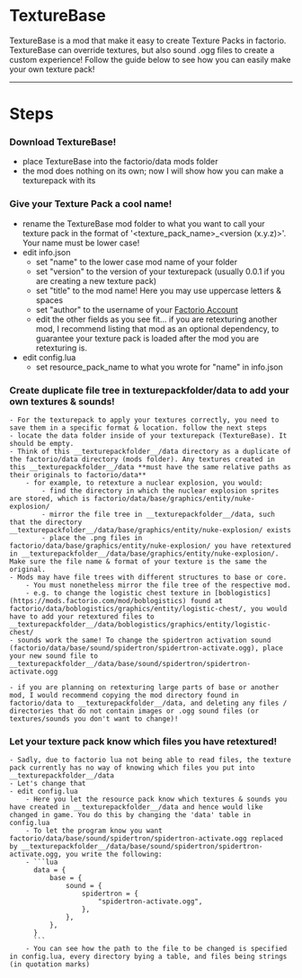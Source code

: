 # TextureBase
TextureBase is a mod that make it easy to create Texture Packs in factorio.
TextureBase can override textures, but also sound .ogg files to create a custom experience!
Follow the guide below to see how you can easily make your own texture pack!

---

# Steps

### Download TextureBase!

 - place TextureBase into the factorio/data mods folder
 - the mod does nothing on its own; now I will show how you can make a texturepack with its

### Give your Texture Pack a cool name!

- rename the TextureBase mod folder to what you want to call your texture pack in the format of '<texture_pack_name>_<version (x.y.z)>'. Your name must be lower case!
- edit info.json
    - set "name" to the lower case mod name of your folder
	- set "version" to the version of your texturepack (usually 0.0.1 if you are creating a new texture pack)
	- set "title" to the mod name! Here you may use uppercase letters & spaces
	- set "author" to the username of your [Factorio Account](https://factorio.com/login)
	- edit the other fields as you see fit... if you are retexturing another mod, I recommend listing that mod as an optional dependency, to guarantee your texture pack is loaded after the mod you are retexturing is.
- edit config.lua
    - set resource_pack_name to what you wrote for "name" in info.json

### Create duplicate file tree in __texturepackfolder__/data to add your own textures & sounds!

	- For the texturepack to apply your textures correctly, you need to save them in a specific format & location. follow the next steps
    - locate the data folder inside of your texturepack (TextureBase). It should be empty.
	- Think of this __texturepackfolder__/data directory as a duplicate of the factorio/data directory (mods folder). Any textures created in this __texturepackfolder__/data **must have the same relative paths as their originals to factorio/data**
	    - for example, to retexture a nuclear explosion, you would:
	        - find the directory in which the nuclear explosion sprites are stored, which is factorio/data/base/graphics/entity/nuke-explosion/
		    - mirror the file tree in __texturepackfolder__/data, such that the directory __texturepackfolder__/data/base/graphics/entity/nuke-explosion/ exists
		    - place the .png files in factorio/data/base/graphics/entity/nuke-explosion/ you have retextured in __texturepackfolder__/data/base/graphics/entity/nuke-explosion/. Make sure the file name & format of your texture is the same the original.
    - Mods may have file trees with different structures to base or core.
	    - You must nonetheless mirror the file tree of the respective mod.
	    - e.g. to change the logistic chest texture in [boblogistics](https://mods.factorio.com/mod/boblogistics) found at factorio/data/boblogistics/graphics/entity/logistic-chest/, you would have to add your retextured files to __texturepackfolder__/data/boblogistics/graphics/entity/logistic-chest/
	- sounds work the same! To change the spidertron activation sound (factorio/data/base/sound/spidertron/spidertron-activate.ogg), place your new sound file to __texturepackfolder__/data/base/sound/spidertron/spidertron-activate.ogg
	
	- if you are planning on retexturing large parts of base or another mod, I would recommend copying the mod directory found in factorio/data to __texturepackfolder__/data, and deleting any files / directories that do not contain images or .ogg sound files (or textures/sounds you don't want to change)!


### Let your texture pack know which files you have retextured!

	- Sadly, due to factorio lua not being able to read files, the texture pack currently has no way of knowing which files you put into __texturepackfolder__/data
	- Let's change that
	- edit config.lua
	    - Here you let the resource pack know which textures & sounds you have created in __texturepackfolder__/data and hence would like changed in game. You do this by changing the 'data' table in config.lua
		- To let the program know you want factorio/data/base/sound/spidertron/spidertron-activate.ogg replaced by __texturepackfolder__/data/base/sound/spidertron/spidertron-activate.ogg, you write the following:
		- ```lua
		  data = {
		      base = {
			      sound = {
				      spidertron = {
					      "spidertron-activate.ogg",
					  },
				  },
			  },
		  }
		  ```
		- You can see how the path to the file to be changed is specified in config.lua, every directory bying a table, and files being strings (in quotation marks)
		


